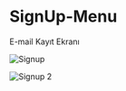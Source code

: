 # SignUp-Menu
E-mail Kayıt Ekranı

![Signup ](https://user-images.githubusercontent.com/111640113/231261634-8922e3ca-28a9-4d07-afe3-f8ca3bd92d74.png)

![Signup 2](https://user-images.githubusercontent.com/111640113/231261921-ef76df43-b8fc-42e4-a0a0-7eb47bef1aee.png)
